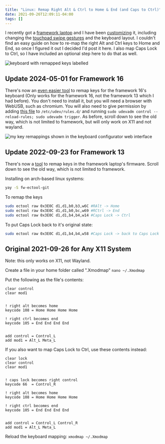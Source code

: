 ```yaml
---
title: "Linux: Remap Right Alt & Ctrl to Home & End (and Caps to Ctrl)"
date: 2021-09-26T12:09:11-04:00
tags: []
---
```


I recently got a [framework laptop](https://frame.work/) and I have been [customizing](https://codeberg.org/johanvandegriff/dotfiles) it, including changing the [touchpad swipe gestures](https://github.com/iberianpig/fusuma) and the keyboard layout. I couldn't find an easy guide on how to re-map the right Alt and Ctrl keys to Home and End, so once I figured it out I decided I'd post it here. I also map Caps Lock to Ctrl, so I have included an optional step here to do that as well.

![keyboard with remapped keys labelled](/blog/images/linux-remap-keyboard/framework13-keyboard-remap.png)

## Update 2024-05-01 for Framework 16
There's now an [even easier tool](https://keyboard.frame.work/) to remap keys for the framework 16's keyboard (Only works for the framework 16, not the framework 13 which I had before). You don't need to install it, but you will need a browser with WebUSB, such as chromium. You will also need to give permission by adding [this file](https://github.com/qmk/qmk_firmware/blob/master/util/udev/50-qmk.rules) to `/etc/udev/rules.d/` and running `sudo udevadm control --reload-rules; sudo udevadm trigger`. As before, scroll down to see the old way, which is not limited to framework, but will only work on X11 and not wayland.

![my key remappings shown in the keyboard configurator web interface](/blog/images/linux-remap-keyboard/framework16-keyboard-remap.png)

## Update 2022-09-23 for Framework 13
There's now a [tool](https://www.howett.net/posts/2021-12-framework-ec/#using-fw-ectool) to remap keys in the framework laptop's firmware. Scroll down to see the old way, which is not limited to framework.

Installing on arch-based linux systems:
```bash
yay -S fw-ectool-git
```

To remap the keys
```bash
sudo ectool raw 0x3E0C d1,d1,b0,b3,w6C #RAlt -> Home
sudo ectool raw 0x3E0C d1,d1,b0,bc,w69 #RCtrl -> End
sudo ectool raw 0x3E0C d1,d1,b4,b4,w14 #Caps Lock -> Ctrl
```

To put Caps Lock back to it's original state:
```bash
sudo ectool raw 0x3E0C d1,d1,b4,b4,w58 #Caps Lock -> back to Caps Lock
```

## Original 2021-09-26 for Any X11 System
Note: this only works on X11, not Wayland.

Create a file in your home folder called ".Xmodmap"
`nano ~/.Xmodmap`

Put the following as the file's contents:
```
clear control
clear mod1


! right alt becomes home
keycode 108 = Home Home Home Home

! right ctrl becomes end
keycode 105 = End End End End


add control = Control_L
add mod1 = Alt_L Meta_L
```

If you also want to map Caps Lock to Ctrl, use these contents instead:
```
clear lock
clear control
clear mod1


! caps lock becomes right control
keycode 66  = Control_R

! right alt becomes home
keycode 108 = Home Home Home Home

! right ctrl becomes end
keycode 105 = End End End End


add control = Control_L Control_R
add mod1 = Alt_L Meta_L
```

Reload the keyboard mapping:
`xmodmap ~/.Xmodmap`
